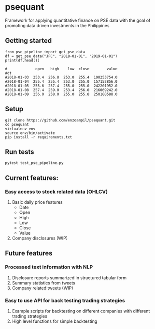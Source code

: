 # psequant
Framework for applying quantitative finance on PSE data with the goal of promoting data driven investments in the Philippines

## Getting started
```
from pse_pipeline import get_pse_data
df = get_pse_data("JFC", "2018-01-01", "2019-01-01")
print(df.head())

#             open   high    low  close        value
#dt                                                 
#2018-01-03  253.4  256.8  253.0  255.4  190253754.0
#2018-01-04  255.4  255.4  253.0  255.0  157152856.0
#2018-01-05  255.6  257.4  255.0  255.0  242201952.0
#2018-01-08  257.4  259.0  253.4  256.0  216069242.0
#2018-01-09  256.0  258.0  255.0  255.8  250188588.0
```
## Setup
```
git clone https://github.com/enzoampil/psequant.git
cd psequant
virtualenv env
source env/bin/activate
pip install -r requirements.txt
```
## Run tests
```
pytest test_pse_pipeline.py
```
## Current features:
### Easy access to stock related data (OHLCV)
1. Basic daily price features
    - Date
    - Open
    - High
    - Low
    - Close
    - Value
2. Company disclosures (WIP)

## Future features
### Processed text information with NLP
1. Disclosure reports summarized in structured tabular form
2. Summary statistics from tweets
3. Company related tweets (WIP)

### Easy to use API for back testing trading strategies
1. Example scripts for backtesting on different companies with different trading strategies
2. High level functions for simple backtesting
